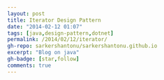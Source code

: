 ```yaml
---
layout: post
title: Iterator Design Pattern
date: "2014-02-12 01:07"
tags: [java,design-pattern,dotnet]
permalink: /2014/02/12/iterator/
gh-repo: sarkershantonu/sarkershantonu.github.io
excerpt: "Blog on java"
gh-badge: [star,follow]
comments: true
---
```

